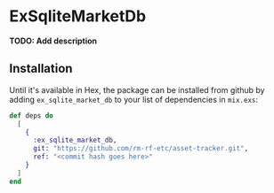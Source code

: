 # ExSqliteMarketDb

**TODO: Add description**

## Installation

Until it's available in Hex, the package can be installed from github
by adding `ex_sqlite_market_db` to your list of dependencies in `mix.exs`:

```elixir
def deps do
  [
    {
      :ex_sqlite_market_db,
      git: "https://github.com/rm-rf-etc/asset-tracker.git",
      ref: "<commit hash goes here>"
    }
  ]
end
```

